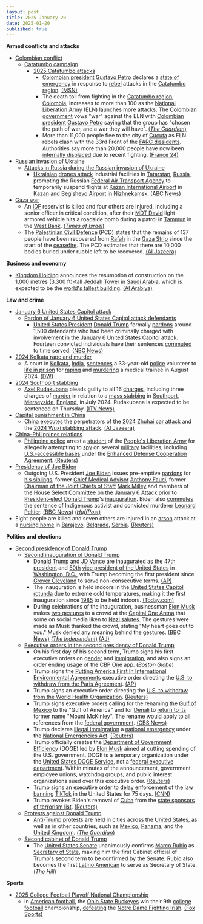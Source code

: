 ```yaml
---
layout: post
title: 2025 January 20
date: 2025-01-20
published: true
---
```



**Armed conflicts and attacks**

* [Colombian conflict](https://en.wikipedia.org/wiki/Colombian_conflict "Colombian conflict")
  + [Catatumbo campaign](https://en.wikipedia.org/wiki/Catatumbo_campaign "Catatumbo campaign")
    - [2025 Catatumbo attacks](https://en.wikipedia.org/wiki/2025_Catatumbo_attacks "2025 Catatumbo attacks")
      * [Colombian president](https://en.wikipedia.org/wiki/President_of_Colombia "President of Colombia") [Gustavo Petro](https://en.wikipedia.org/wiki/Gustavo_Petro "Gustavo Petro") declares a [state of emergency](https://en.wikipedia.org/wiki/State_of_emergency "State of emergency") in response to [rebel](https://en.wikipedia.org/wiki/National_Liberation_Army_%28Colombia%29 "National Liberation Army (Colombia)") attacks in the [Catatumbo region](https://en.wikipedia.org/wiki/Catatumbo_region "Catatumbo region"). [(MSN)](https://www.msn.com/en-gb/news/world/colombia-to-declare-state-of-emergency-as-violence-in-northern-regions-spikes/ar-AA1xy0fj)
      * The death toll from fighting in the [Catatumbo region](https://en.wikipedia.org/wiki/Catatumbo_region "Catatumbo region"), [Colombia](https://en.wikipedia.org/wiki/Colombia "Colombia"), increases to more than 100 as the [National Liberation Army](https://en.wikipedia.org/wiki/National_Liberation_Army_%28Colombia%29 "National Liberation Army (Colombia)") (ELN) launches more attacks. The [Colombian government](https://en.wikipedia.org/wiki/Government_of_Colombia "Government of Colombia") vows "war" against the ELN with [Colombian president](https://en.wikipedia.org/wiki/President_of_Colombia "President of Colombia") [Gustavo Petro](https://en.wikipedia.org/wiki/Gustavo_Petro "Gustavo Petro") saying that the group has "chosen the path of war, and a war they will have". [(*The Guardian*)](https://www.theguardian.com/world/2025/jan/20/colombia-guerrilla-violence-deaths)
      * More than 11,000 people flee to the city of [Cúcuta](https://en.wikipedia.org/wiki/C%C3%BAcuta "Cúcuta") as ELN rebels clash with the 33rd Front of the [FARC dissidents](https://en.wikipedia.org/wiki/FARC_dissidents "FARC dissidents"). Authorities say more than 20,000 people have now been [internally displaced](https://en.wikipedia.org/wiki/Internally_displaced_person "Internally displaced person") due to recent fighting. [(France 24)](https://www.france24.com/en/live-news/20250120-colombia-troops-try-to-contain-guerrilla-violence-that-has-killed-100)
* [Russian invasion of Ukraine](https://en.wikipedia.org/wiki/Russian_invasion_of_Ukraine "Russian invasion of Ukraine")
  + [Attacks in Russia during the Russian invasion of Ukraine](https://en.wikipedia.org/wiki/Attacks_in_Russia_during_the_Russian_invasion_of_Ukraine "Attacks in Russia during the Russian invasion of Ukraine")
    - [Ukrainian](https://en.wikipedia.org/wiki/Armed_Forces_of_Ukraine "Armed Forces of Ukraine") [drones attack](https://en.wikipedia.org/wiki/Drone_warfare "Drone warfare") industrial facilities in [Tatarstan](https://en.wikipedia.org/wiki/Tatarstan "Tatarstan"), [Russia](https://en.wikipedia.org/wiki/Russia "Russia"), prompting the Russian [Federal Air Transport Agency](https://en.wikipedia.org/wiki/Federal_Air_Transport_Agency "Federal Air Transport Agency") to temporarily suspend flights at [Kazan International Airport](https://en.wikipedia.org/wiki/Kazan_International_Airport "Kazan International Airport") in [Kazan](https://en.wikipedia.org/wiki/Kazan "Kazan") and [Begishevo Airport](https://en.wikipedia.org/wiki/Begishevo_Airport "Begishevo Airport") in [Nizhnekamsk](https://en.wikipedia.org/wiki/Nizhnekamsk "Nizhnekamsk"). [(ABC News)](https://abcnews.go.com/International/drones-attack-russian-military-industrial-hub-600-miles/story?id=117876447)
* [Gaza war](https://en.wikipedia.org/wiki/Gaza_war "Gaza war")
  + An [IDF](https://en.wikipedia.org/wiki/Israel_Defense_Forces "Israel Defense Forces") reservist is killed and four others are injured, including a senior officer in critical condition, after their [MDT David](https://en.wikipedia.org/wiki/MDT_David "MDT David") light armored vehicle hits a roadside bomb during a patrol in [Tammun](https://en.wikipedia.org/wiki/Tammun "Tammun") in the [West Bank](https://en.wikipedia.org/wiki/West_Bank "West Bank"). [(*Times of Israel*)](https://www.timesofisrael.com/liveblog_entry/idf-reservist-killed-two-others-wounded-by-roadside-bomb-in-west-bank-overnight/)
  + The [Palestinian Civil Defence](https://en.wikipedia.org/wiki/Palestinian_Civil_Defence "Palestinian Civil Defence") (PCD) states that the remains of 137 people have been recovered from [Rafah](https://en.wikipedia.org/wiki/Rafah "Rafah") in the [Gaza Strip](https://en.wikipedia.org/wiki/Gaza_Strip "Gaza Strip") since the start of the [ceasefire](https://en.wikipedia.org/wiki/2025_Gaza_war_ceasefire "2025 Gaza war ceasefire"). The PCD estimates that there are 10,000 bodies buried under rubble left to be recovered. [(Al Jazeera)](https://www.aljazeera.com/news/liveblog/2025/1/20/live-palestinian-prisoners-freed-by-israel-after-captives-released-in-gaza?update=3454862)

**Business and economy**

* [Kingdom Holding](https://en.wikipedia.org/wiki/Kingdom_Holding_Company "Kingdom Holding Company") announces the resumption of construction on the 1,000 metres (3,300 ft)-tall [Jeddah Tower](https://en.wikipedia.org/wiki/Jeddah_Tower "Jeddah Tower") in [Saudi Arabia](https://en.wikipedia.org/wiki/Saudi_Arabia "Saudi Arabia"), which is expected to be the [world's tallest building](https://en.wikipedia.org/wiki/List_of_tallest_buildings "List of tallest buildings"). [(Al Arabiya)](https://www.alarabiya.net/aswaq/realestate/2025/01/20/-%D8%A7%D9%84%D9%85%D9%85%D9%84%D9%83%D8%A9-%D8%A7%D9%84%D9%82%D8%A7%D8%A8%D8%B6%D8%A9-%D8%AA%D8%B9%D9%84%D9%86-%D8%A7%D8%B3%D8%AA%D8%A6%D9%86%D8%A7%D9%81-%D8%A3%D8%B9%D9%85%D8%A7%D9%84-%D8%A8%D9%86%D8%A7%D8%A1-%D8%A8%D8%B1%D8%AC-%D8%AC%D8%AF%D8%A9-%D8%A7%D9%84%D8%A3%D8%B7%D9%88%D9%84-%D9%81%D9%8A-%D8%A7%D9%84%D8%B9%D8%A7%D9%84%D9%85)

**Law and crime**

* [January 6 United States Capitol attack](https://en.wikipedia.org/wiki/January_6_United_States_Capitol_attack "January 6 United States Capitol attack")
  + [Pardon of January 6 United States Capitol attack defendants](https://en.wikipedia.org/wiki/Pardon_of_January_6_United_States_Capitol_attack_defendants "Pardon of January 6 United States Capitol attack defendants")
    - [United States President](https://en.wikipedia.org/wiki/President_of_the_United_States "President of the United States") [Donald Trump](https://en.wikipedia.org/wiki/Donald_Trump "Donald Trump") formally [pardons](https://en.wikipedia.org/wiki/Pardon "Pardon") around 1,500 defendants who had been criminally charged with involvement in the [January 6 United States Capitol attack](https://en.wikipedia.org/wiki/January_6_United_States_Capitol_attack "January 6 United States Capitol attack"). Fourteen convicted individuals have their sentences [commuted](https://en.wikipedia.org/wiki/Commutation_%28law%29 "Commutation (law)") to time served. [(NBC News)](https://www.nbcnews.com/politics/justice-department/trump-set-pardon-defendants-stormed-capitol-jan-6-2021-rcna187735)
* [2024 Kolkata rape and murder](https://en.wikipedia.org/wiki/2024_Kolkata_rape_and_murder "2024 Kolkata rape and murder")
  + A court in [Kolkata](https://en.wikipedia.org/wiki/Kolkata "Kolkata"), [India](https://en.wikipedia.org/wiki/India "India"), [sentences](https://en.wikipedia.org/wiki/Sentence_%28law%29 "Sentence (law)") a 33-year-old [police](https://en.wikipedia.org/wiki/Kolkata_Police "Kolkata Police") volunteer to [life in prison](https://en.wikipedia.org/wiki/Life_in_prison "Life in prison") for [raping](https://en.wikipedia.org/wiki/Rape_in_India "Rape in India") and [murdering](https://en.wikipedia.org/wiki/Murder_in_Indian_law "Murder in Indian law") a medical trainee in August 2024. [(DW)](https://www.dw.com/en/india-man-jailed-for-life-in-doctor-rape-murder-case/a-71346298)
* [2024 Southport stabbing](https://en.wikipedia.org/wiki/2024_Southport_stabbing "2024 Southport stabbing")
  + [Axel Rudakubana](https://en.wikipedia.org/wiki/Axel_Rudakubana "Axel Rudakubana") pleads guilty to all 16 [charges](https://en.wikipedia.org/wiki/Criminal_charge "Criminal charge"), including three charges of [murder](https://en.wikipedia.org/wiki/Murder_in_English_law "Murder in English law") in relation to a [mass stabbing](https://en.wikipedia.org/wiki/Mass_stabbing "Mass stabbing") in [Southport](https://en.wikipedia.org/wiki/Southport "Southport"), [Merseyside](https://en.wikipedia.org/wiki/Merseyside "Merseyside"), [England](https://en.wikipedia.org/wiki/England "England"), in July 2024. Rudakubana is expected to be sentenced on Thursday. [(ITV News)](https://www.itv.com/news/granada/2025-01-20/rudakubana-changes-pleas-to-guilty-on-first-day-of-trial-for-southport-attack)
* [Capital punishment in China](https://en.wikipedia.org/wiki/Capital_punishment_in_China "Capital punishment in China")
  + [China](https://en.wikipedia.org/wiki/China "China") [executes](https://en.wikipedia.org/wiki/Capital_punishment "Capital punishment") the perpetrators of the [2024 Zhuhai car attack](https://en.wikipedia.org/wiki/2024_Zhuhai_car_attack "2024 Zhuhai car attack") and the [2024 Wuxi stabbing attack](https://en.wikipedia.org/wiki/2024_Wuxi_stabbing_attack "2024 Wuxi stabbing attack"). [(Al Jazeera)](https://www.aljazeera.com/news/2025/1/20/china-executes-two-men-for-committing-deadly-revenge-on-society-crimes)
* [China–Philippines relations](https://en.wikipedia.org/wiki/China%E2%80%93Philippines_relations "China–Philippines relations")
  + [Philippine police](https://en.wikipedia.org/wiki/Philippine_National_Police "Philippine National Police") arrest a [student](https://en.wikipedia.org/wiki/Academic_institutions_of_the_armed_forces_of_China "Academic institutions of the armed forces of China") of the [People's Liberation Army](https://en.wikipedia.org/wiki/People%27s_Liberation_Army "People's Liberation Army") for allegedly attempting to [spy](https://en.wikipedia.org/wiki/Chinese_intelligence_activity_abroad "Chinese intelligence activity abroad") on several [military](https://en.wikipedia.org/wiki/Armed_Forces_of_the_Philippines "Armed Forces of the Philippines") facilities, including [U.S.-accessible bases](https://en.wikipedia.org/wiki/United_States_bases_in_the_Philippines "United States bases in the Philippines") under the [Enhanced Defense Cooperation Agreement](https://en.wikipedia.org/wiki/Enhanced_Defense_Cooperation_Agreement "Enhanced Defense Cooperation Agreement"). [(Reuters)](https://www.reuters.com/world/asia-pacific/philippines-arrests-chinese-national-suspicion-espionage-2025-01-20/)
* [Presidency of Joe Biden](https://en.wikipedia.org/wiki/Presidency_of_Joe_Biden "Presidency of Joe Biden")
  + Outgoing U.S. President [Joe Biden](https://en.wikipedia.org/wiki/Joe_Biden "Joe Biden") issues pre-emptive [pardons](https://en.wikipedia.org/wiki/Federal_pardons_in_the_United_States "Federal pardons in the United States") for [his siblings](https://en.wikipedia.org/wiki/Family_of_Joe_Biden "Family of Joe Biden"), former [Chief Medical Advisor](https://en.wikipedia.org/wiki/Chief_Medical_Advisor_to_the_President "Chief Medical Advisor to the President") [Anthony Fauci](https://en.wikipedia.org/wiki/Anthony_Fauci "Anthony Fauci"), former [Chairman of the Joint Chiefs of Staff](https://en.wikipedia.org/wiki/Chairman_of_the_Joint_Chiefs_of_Staff "Chairman of the Joint Chiefs of Staff") [Mark Milley](https://en.wikipedia.org/wiki/Mark_Milley "Mark Milley") and members of the [House Select Committee on the January 6 Attack](https://en.wikipedia.org/wiki/United_States_House_Select_Committee_on_the_January_6_Attack "United States House Select Committee on the January 6 Attack") prior to [President-elect](https://en.wikipedia.org/wiki/President-elect_of_the_United_States "President-elect of the United States") [Donald Trump](https://en.wikipedia.org/wiki/Donald_Trump "Donald Trump")'s [inauguration](https://en.wikipedia.org/wiki/Second_inauguration_of_Donald_Trump "Second inauguration of Donald Trump"). Biden also [commutes](https://en.wikipedia.org/wiki/Commutation_%28law%29 "Commutation (law)") the sentence of Indigenous activist and convicted murderer [Leonard Peltier](https://en.wikipedia.org/wiki/Leonard_Peltier "Leonard Peltier"). [(BBC News)](https://www.bbc.co.uk/news/articles/c8r5g5dezk4o) [(*HuffPost*)](https://www.huffpost.com/entry/joe-biden-leonard-peltier-clemency_n_67608b04e4b0d06419ec6367)
* Eight people are killed and seven others are injured in an [arson](https://en.wikipedia.org/wiki/Arson "Arson") attack at a [nursing home](https://en.wikipedia.org/wiki/Nursing_home "Nursing home") in [Barajevo](https://en.wikipedia.org/wiki/Barajevo "Barajevo"), [Belgrade](https://en.wikipedia.org/wiki/Belgrade "Belgrade"), [Serbia](https://en.wikipedia.org/wiki/Serbia "Serbia"). [(Reuters)](https://www.reuters.com/world/europe/eight-die-seven-injured-serbian-retirement-home-fire-2025-01-20/)

**Politics and elections**

* [Second presidency of Donald Trump](https://en.wikipedia.org/wiki/Second_presidency_of_Donald_Trump "Second presidency of Donald Trump")
  + [Second inauguration of Donald Trump](https://en.wikipedia.org/wiki/Second_inauguration_of_Donald_Trump "Second inauguration of Donald Trump")
    - [Donald Trump](https://en.wikipedia.org/wiki/Donald_Trump "Donald Trump") and [JD Vance](https://en.wikipedia.org/wiki/JD_Vance "JD Vance") are [inaugurated](https://en.wikipedia.org/wiki/Inauguration "Inauguration") as the [47th](https://en.wikipedia.org/wiki/List_of_presidents_of_the_United_States "List of presidents of the United States") [president](https://en.wikipedia.org/wiki/President_of_the_United_States "President of the United States") and [50th](https://en.wikipedia.org/wiki/List_of_vice_presidents_of_the_United_States "List of vice presidents of the United States") [vice president of the United States](https://en.wikipedia.org/wiki/Vice_President_of_the_United_States "Vice President of the United States") in [Washington, D.C.](https://en.wikipedia.org/wiki/Washington%2C_D.C. "Washington, D.C."), with Trump becoming the first president since [Grover Cleveland](https://en.wikipedia.org/wiki/Grover_Cleveland "Grover Cleveland") to serve non-consecutive terms. [(AP)](https://apnews.com/live/trump-inauguration-updates)
    - The inauguration is held indoors in the [United States Capitol](https://en.wikipedia.org/wiki/United_States_Capitol "United States Capitol") [rotunda](https://en.wikipedia.org/wiki/United_States_Capitol_rotunda "United States Capitol rotunda") due to extreme cold temperatures, making it the first inauguration since [1985](https://en.wikipedia.org/wiki/Second_inauguration_of_Ronald_Reagan "Second inauguration of Ronald Reagan") to be held indoors. [(Today.com)](https://www.today.com/news/politics/donald-trump-2025-indoor-inauguration-weather-rcna188400)
    - During celebrations of the inauguration, businessman [Elon Musk](https://en.wikipedia.org/wiki/Elon_Musk "Elon Musk") makes [two gestures](https://en.wikipedia.org/wiki/Elon_Musk_salute_controversy "Elon Musk salute controversy") to a crowd at the [Capital One Arena](https://en.wikipedia.org/wiki/Capital_One_Arena "Capital One Arena") that some on social media liken to [Nazi salutes](https://en.wikipedia.org/wiki/Nazi_salute "Nazi salute"). The gestures were made as Musk thanked the crowd, stating "My heart goes out to you." Musk denied any meaning behind the gestures. [(BBC News)](https://www.bbc.com/news/articles/cy48v1x4dv4o) [(*The Independent*)](https://www.independent.co.uk/news/world/americas/us-politics/elon-musk-salute-trump-inauguration-b2683095.html) [(AJ)](https://www.aljazeera.com/economy/2025/1/21/musk-accused-of-giving-nazi-salute-during-trump-inauguration-celebrations)
  + [Executive orders in the second presidency of Donald Trump](https://en.wikipedia.org/wiki/List_of_executive_orders_in_the_second_presidency_of_Donald_Trump "List of executive orders in the second presidency of Donald Trump")
    - On his first day of his second term, Trump signs his first executive orders on [gender](https://en.wikipedia.org/wiki/LGBTQ_rights_in_the_United_States "LGBTQ rights in the United States") and [immigration](https://en.wikipedia.org/wiki/Immigration_to_the_United_States "Immigration to the United States"), and also signs an order ending usage of the [CBP One](https://en.wikipedia.org/wiki/CBP_One "CBP One") app. [(*Boston Globe*)](https://www.bostonglobe.com/2025/01/20/nation/donald-trump-executive-orders/)
    - Trump signs the [Putting America First In International Environmental Agreements](https://en.wikipedia.org/wiki/Putting_America_First_In_International_Environmental_Agreements "Putting America First In International Environmental Agreements") executive order directing the [U.S. to withdraw from the Paris Agreement](https://en.wikipedia.org/wiki/United_States_withdrawal_from_the_Paris_Agreement "United States withdrawal from the Paris Agreement"). [(AP)](https://apnews.com/article/trump-paris-agreement-climate-change-788907bb89fe307a964be757313cdfb0)
    - Trump signs an executive order directing the [U.S. to withdraw from the World Health Organization](https://en.wikipedia.org/wiki/United_States_withdrawal_from_the_World_Health_Organization "United States withdrawal from the World Health Organization"). [(Reuters)](https://www.reuters.com/world/us/trump-signs-executive-withdrawing-world-health-organization-2025-01-21/)
    - Trump signs executive orders calling for the renaming the [Gulf of Mexico](https://en.wikipedia.org/wiki/Gulf_of_Mexico "Gulf of Mexico") to the "Gulf of America" and for [Denali](https://en.wikipedia.org/wiki/Denali "Denali") to [return to its former name](https://en.wikipedia.org/wiki/Denali%E2%80%93Mount_McKinley_naming_dispute "Denali–Mount McKinley naming dispute") "Mount McKinley". The rename would apply to all references from the [federal government](https://en.wikipedia.org/wiki/Federal_government_of_the_United_States "Federal government of the United States"). [(CBS News)](https://www.cbsnews.com/news/trump-rename-gulf-of-mexico-denali/)
    - Trump declares [illegal immigration](https://en.wikipedia.org/wiki/Illegal_immigration_to_the_United_States "Illegal immigration to the United States") a [national emergency](https://en.wikipedia.org/wiki/List_of_national_emergencies_in_the_United_States "List of national emergencies in the United States") under the [National Emergencies Act](https://en.wikipedia.org/wiki/National_Emergencies_Act "National Emergencies Act"). [(Reuters)](https://www.reuters.com/world/us/trump-declare-national-emergency-border-trump-official-says-2025-01-20/)
    - Trump officially creates the [Department of Government Efficiency](https://en.wikipedia.org/wiki/Department_of_Government_Efficiency "Department of Government Efficiency") (DOGE) led by [Elon Musk](https://en.wikipedia.org/wiki/Elon_Musk "Elon Musk") aimed at cutting spending of the U.S. government. DOGE is a temporary organization under the [United States DOGE Service](https://en.wikipedia.org/wiki/United_States_DOGE_Service "United States DOGE Service"), not a [federal executive department](https://en.wikipedia.org/wiki/United_States_federal_executive_departments "United States federal executive departments"). Within minutes of the announcement, government employee unions, watchdog groups, and public interest organizations sued over this executive order. [(Reuters)](https://www.reuters.com/world/us/trump-use-one-his-first-executive-orders-create-doge-semafor-reports-2025-01-20/)
    - Trump signs an executive order to delay enforcement of the [law](https://en.wikipedia.org/wiki/Protecting_Americans_from_Foreign_Adversary_Controlled_Applications_Act "Protecting Americans from Foreign Adversary Controlled Applications Act") [banning](https://en.wikipedia.org/wiki/Restrictions_on_TikTok_in_the_United_States "Restrictions on TikTok in the United States") [TikTok](https://en.wikipedia.org/wiki/TikTok "TikTok") in the United States for 75 days. [(CNN)](https://www.cnn.com/2025/01/20/tech/tiktok-future-donald-trump-ban-sale/index.html)
    - Trump revokes Biden's removal of [Cuba](https://en.wikipedia.org/wiki/Cuba "Cuba") from the [state sponsors of terrorism list](https://en.wikipedia.org/wiki/State_Sponsors_of_Terrorism_%28U.S._list%29 "State Sponsors of Terrorism (U.S. list)"). [(Reuters)](https://www.reuters.com/world/americas/trump-revokes-biden-removal-cuba-us-state-sponsors-terrorism-list-2025-01-21/)
  + [Protests against Donald Trump](https://en.wikipedia.org/wiki/Protests_against_Donald_Trump "Protests against Donald Trump")
    - [Anti-Trump protests](https://en.wikipedia.org/wiki/Protests_against_the_second_presidency_of_Donald_Trump "Protests against the second presidency of Donald Trump") are held in cities across the [United States](https://en.wikipedia.org/wiki/United_States "United States"), as well as in other countries, such as [Mexico](https://en.wikipedia.org/wiki/Mexico "Mexico"), [Panama](https://en.wikipedia.org/wiki/Panama "Panama"), and the [United Kingdom](https://en.wikipedia.org/wiki/United_Kingdom "United Kingdom"). [(*The Guardian*)](https://www.theguardian.com/us-news/gallery/2025/jan/20/anti-trump-protests-photos)
  + [Second cabinet of Donald Trump](https://en.wikipedia.org/wiki/Second_cabinet_of_Donald_Trump "Second cabinet of Donald Trump")
    - The [United States Senate](https://en.wikipedia.org/wiki/United_States_Senate "United States Senate") unanimously confirms [Marco Rubio](https://en.wikipedia.org/wiki/Marco_Rubio "Marco Rubio") as [Secretary of State](https://en.wikipedia.org/wiki/United_States_Secretary_of_State "United States Secretary of State"), making him the first Cabinet official of Trump's second term to be confirmed by the Senate. Rubio also becomes the first [Latino American](https://en.wikipedia.org/wiki/Hispanic_and_Latino_Americans "Hispanic and Latino Americans") to serve as Secretary of State. [(*The Hill*)](https://thehill.com/policy/international/5096622-senate-confirms-marco-rubio-secretary/)

**Sports**

* [2025 College Football Playoff National Championship](https://en.wikipedia.org/wiki/2025_College_Football_Playoff_National_Championship "2025 College Football Playoff National Championship")
  + In [American football](https://en.wikipedia.org/wiki/American_football "American football"), the [Ohio State Buckeyes](https://en.wikipedia.org/wiki/Ohio_State_Buckeyes_football "Ohio State Buckeyes football") win their 9th [college football](https://en.wikipedia.org/wiki/College_football "College football") championship, [defeating](https://en.wikipedia.org/wiki/2024_Notre_Dame_Fighting_Irish_football_team "2024 Notre Dame Fighting Irish football team") the [Notre Dame Fighting Irish](https://en.wikipedia.org/wiki/Notre_Dame_Fighting_Irish_football_team "Notre Dame Fighting Irish football team"). [(Fox Sports)](https://www.foxsports.com/live-blog/college-football/ohio-state-vs-notre-dame-live-updates-cfp-national-championship-highlights)
